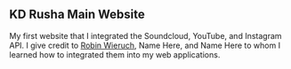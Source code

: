 ## KD Rusha Main Website

My first website that I integrated the Soundcloud, YouTube, and Instagram API. I give credit to [Robin Wieruch](https://www.robinwieruch.de/the-soundcloud-client-in-react-redux/), Name Here, and Name Here to whom I learned how to integrated them into my web applications.
